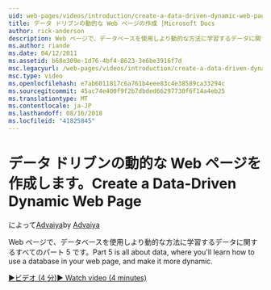 ```yaml
---
uid: web-pages/videos/introduction/create-a-data-driven-dynamic-web-page
title: データ ドリブンの動的な Web ページの作成 |Microsoft Docs
author: rick-anderson
description: Web ページで、データベースを使用しより動的な方法に学習するデータに関するすべてのパート 5 です。
ms.author: riande
ms.date: 04/12/2011
ms.assetid: b68e309e-1d76-4bf4-8623-3e6be3916f7d
msc.legacyurl: /web-pages/videos/introduction/create-a-data-driven-dynamic-web-page
msc.type: video
ms.openlocfilehash: e7ab6011817c6a761b4eee83c4e38589ca33294c
ms.sourcegitcommit: 45ac74e400f9f2b7dbded66297730f6f14a4eb25
ms.translationtype: MT
ms.contentlocale: ja-JP
ms.lasthandoff: 08/16/2018
ms.locfileid: "41825845"
---
```

<a name="create-a-data-driven-dynamic-web-page"></a><span data-ttu-id="54830-103">データ ドリブンの動的な Web ページを作成します。</span><span class="sxs-lookup"><span data-stu-id="54830-103">Create a Data-Driven Dynamic Web Page</span></span>
====================
<span data-ttu-id="54830-104">によって[Advaiya](https://twitter.com/Advaiyasolns)</span><span class="sxs-lookup"><span data-stu-id="54830-104">by [Advaiya](https://twitter.com/Advaiyasolns)</span></span>

<span data-ttu-id="54830-105">Web ページで、データベースを使用しより動的な方法に学習するデータに関するすべてのパート 5 です。</span><span class="sxs-lookup"><span data-stu-id="54830-105">Part 5 is all about data, where you'll learn how to use a database in your web page, and make it more dynamic.</span></span>

[<span data-ttu-id="54830-106">&#9654;ビデオ (4 分)</span><span class="sxs-lookup"><span data-stu-id="54830-106">&#9654; Watch video (4 minutes)</span></span>](https://channel9.msdn.com/Blogs/ASP-NET-Site-Videos/create-a-data-driven-dynamic-web-page)
